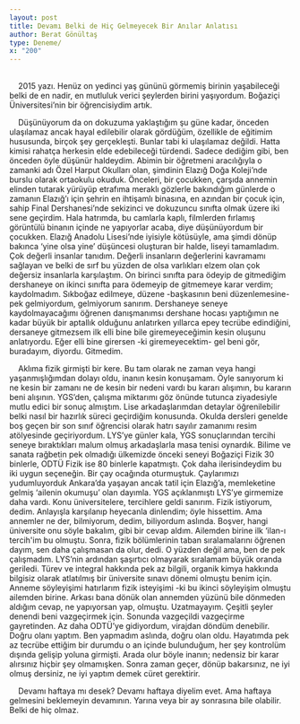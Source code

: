 ```yaml
---
layout: post
title: Devamı Belki de Hiç Gelmeyecek Bir Anılar Anlatısı
author: Berat Gönültaş
type: Deneme/
x: "200"
---
```

<br/>
&nbsp;&nbsp;&nbsp;&nbsp;2015 yazı. Henüz on yedinci yaş gününü görmemiş birinin yaşabileceği belki de en nadir, en mutluluk verici şeylerden birini yaşıyordum. Boğaziçi Üniversitesi’nin bir öğrencisiydim artık.

&nbsp;&nbsp;&nbsp;&nbsp;Düşünüyorum da on dokuzuma yaklaştığım şu güne kadar, önceden ulaşılamaz ancak hayal edilebilir olarak gördüğüm, özellikle de eğitimim hususunda, birçok şey gerçekleşti. Bunlar tabi ki ulaşılamaz değildi. Hatta kimisi rahatça herkesin elde edebileceği türdendi. Sadece dediğim gibi, ben önceden öyle düşünür haldeydim. Abimin bir öğretmeni aracılığıyla o zamanki adı Özel Harput Okulları olan, şimdinin Elazığ Doğa Koleji’nde burslu olarak ortaokulu okuduk. Önceleri, bir çocukken, çarşıda annemin elinden tutarak yürüyüp etrafıma meraklı gözlerle bakındığım günlerde o zamanın Elazığ’ı için şehrin en ihtişamlı binasına, en azından bir çocuk için, sahip Final Dershanesi’nde sekizinci ve dokuzuncu sınıfta olmak üzere iki sene geçirdim. Hala hatrımda, bu camlarla kaplı, filmlerden fırlamış görüntülü binanın içinde ne yapıyorlar acaba, diye düşünüyordum bir çocukken. Elazığ Anadolu Lisesi’nde iyisiyle kötüsüyle, ama şimdi dönüp bakınca ‘yine olsa yine’ düşüncesi oluşturan bir halde, liseyi tamamladım. Çok değerli insanlar tanıdım. Değerli insanların değerlerini kavramamı sağlayan ve belki de sırf bu yüzden de olsa varlıkları elzem olan çok değersiz insanlarla karşılaştım. On birinci sınıfta para ödeyip de gitmediğim dershaneye on ikinci sınıfta para ödemeyip de gitmemeye karar verdim; kaydolmadım. Sıkboğaz edilmeye, düzene -başkasının beni düzenlemesine- pek gelmiyordum, gelmiyorum sanırım. Dershaneye seneye kaydolmayacağımı öğrenen danışmanımsı dershane hocası yaptığımın ne kadar büyük bir aptallık olduğunu anlatırken yıllarca epey tecrübe edindiğini, dersaneye gitmezsem ilk elli bine bile giremeyeceğimin kesin oluşunu anlatıyordu. Eğer elli bine girersen -ki giremeyecektim- gel beni gör, buradayım, diyordu. Gitmedim.

&nbsp;&nbsp;&nbsp;&nbsp;Aklıma fizik girmişti bir kere. Bu tam olarak ne zaman veya hangi yaşanmışlığımdan dolayı oldu, inanın kesin konuşamam. Öyle sanıyorum ki ne kesin bir zamanı ne de kesin bir nedeni vardı bu kararı alışımın, bu kararın beni alışının. YGS’den, çalışma miktarımı göz önünde tutunca ziyadesiyle mutlu edici bir sonuç almıştım. Lise arkadaşlarımdan detaylar öğrenilebilir belki nasıl bir hazırlık süreci geçirdiğim konusunda. Okulda dersleri genelde boş geçen bir son sınıf öğrencisi olarak hatrı sayılır zamanımı resim atölyesinde geçiriyordum. LYS’ye günler kala, YGS sonuçlarından tercihi seneye bıraktıkları malum olmuş arkadaşlarla masa tenisi oynardık. Bilime ve sanata rağbetin pek olmadığı ülkemizde önceki seneyi Boğaziçi Fizik 30 binlerle, ODTÜ Fizik ise 80 binlerle kapatmıştı. Çok daha ilerisindeydim bu iki uygun seçeneğin. Bir çay ocağında oturmuştuk. Çaylarımızı yudumluyorduk Ankara’da yaşayan ancak tatil için Elazığ’a, memleketine gelmiş ‘ailenin okumuşu’ olan dayımla. YGS açıklanmıştı LYS’ye girmemize daha vardı. Konu üniversitelere, tercihlere geldi sanırım. Fizik istiyorum, dedim. Anlayışla karşılanıp heyecanla dinlendim; öyle hissettim. Ama annemler ne der, bilmiyorum, dedim, biliyordum aslında. Boşver, hangi üniversite onu söyle bakalım, gibi bir cevap aldım. Ailemden birine ilk ‘ilan-ı tercih'im bu olmuştu. Sonra, fizik bölümlerinin taban sıralamalarını öğrenen dayım, sen daha çalışmasan da olur, dedi. O yüzden değil ama, ben de pek çalışmadım. LYS’nin ardından şaşırtıcı olmayarak sıralamam büyük oranda geriledi. Türev ve integral hakkında pek az bilgili, organik kimya hakkında bilgisiz olarak atlatılmış bir üniversite sınavı dönemi olmuştu benim için. Anneme söyleyişimi hatırlarım fizik isteyişimi -ki bu ikinci söyleyişim olmuştu ailemden birine. Arkası bana dönük olan annemden yüzünü bile dönmeden aldığım cevap, ne yapıyorsan yap, olmuştu. Uzatmayayım. Çeşitli şeyler denendi beni vazgeçirmek için. Sonunda vazgeçildi vazgeçirme gayretinden. Az daha ODTÜ’ye gidiyordum, virajdan döndüm denebilir. Doğru olanı yaptım. Ben yapmadım aslında, doğru olan oldu. Hayatımda pek az tecrübe ettiğim bir durumdu o an içinde bulunduğum, her şey kontrolüm dışında gelişip yoluna girmişti. Arada olur böyle inanın; nedensiz bir karar alırsınız hiçbir şey olmamışken. Sonra zaman geçer, dönüp bakarsınız, ne iyi olmuş dersiniz, ne iyi yaptım demek cüret gerektirir.

&nbsp;&nbsp;&nbsp;&nbsp;Devamı haftaya mı desek? Devamı haftaya diyelim evet. Ama haftaya gelmesini beklemeyin devamının. Yarına veya bir ay sonrasına bile olabilir. Belki de hiç olmaz.
